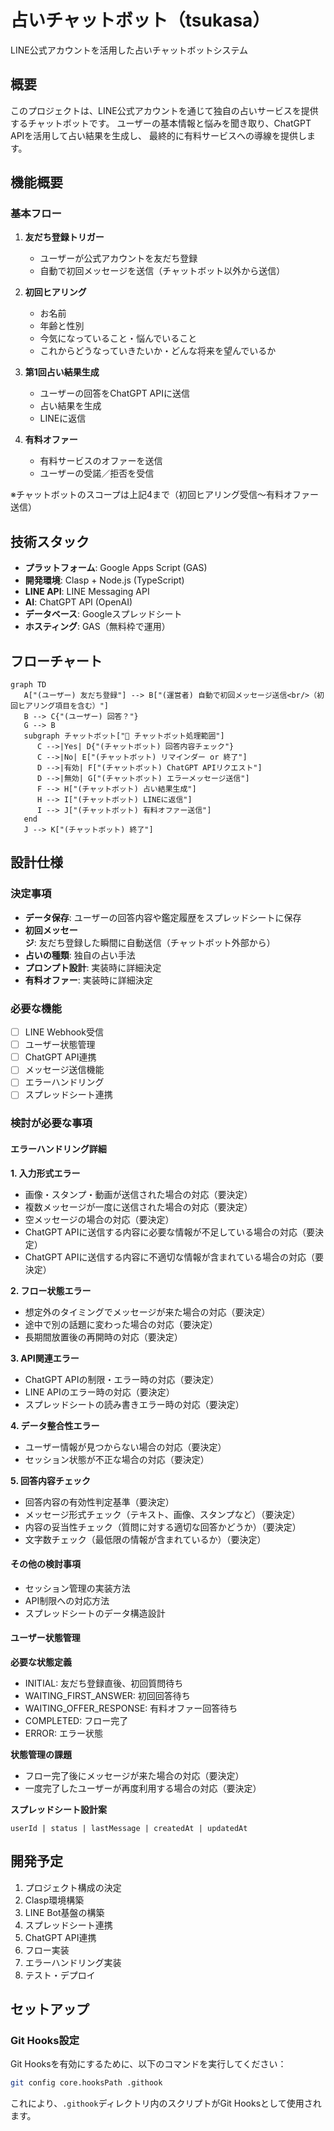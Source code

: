 # 占いチャットボット（tsukasa）

LINE公式アカウントを活用した占いチャットボットシステム

## 概要

このプロジェクトは、LINE公式アカウントを通じて独自の占いサービスを提供するチャットボットです。
ユーザーの基本情報と悩みを聞き取り、ChatGPT APIを活用して占い結果を生成し、
最終的に有料サービスへの導線を提供します。

## 機能概要

### 基本フロー

1. **友だち登録トリガー**
   - ユーザーが公式アカウントを友だち登録
   - 自動で初回メッセージを送信（チャットボット以外から送信）

2. **初回ヒアリング**
   - お名前
   - 年齢と性別
   - 今気になっていること・悩んでいること
   - これからどうなっていきたいか・どんな将来を望んでいるか

3. **第1回占い結果生成**
   - ユーザーの回答をChatGPT APIに送信
   - 占い結果を生成
   - LINEに返信

4. **有料オファー**
   - 有料サービスのオファーを送信
   - ユーザーの受諾／拒否を受信

※チャットボットのスコープは上記4まで（初回ヒアリング受信〜有料オファー送信）

## 技術スタック

- **プラットフォーム**: Google Apps Script (GAS)
- **開発環境**: Clasp + Node.js (TypeScript)
- **LINE API**: LINE Messaging API
- **AI**: ChatGPT API (OpenAI)
- **データベース**: Googleスプレッドシート
- **ホスティング**: GAS（無料枠で運用）

## フローチャート

```mermaid
graph TD
   A["(ユーザー) 友だち登録"] --> B["(運営者) 自動で初回メッセージ送信<br/>（初回ヒアリング項目を含む）"]
   B --> C{"(ユーザー) 回答？"}
   G --> B      
   subgraph チャットボット["🤖 チャットボット処理範囲"]
      C -->|Yes| D{"(チャットボット) 回答内容チェック"}
      C -->|No| E["(チャットボット) リマインダー or 終了"]
      D -->|有効| F["(チャットボット) ChatGPT APIリクエスト"]
      D -->|無効| G["(チャットボット) エラーメッセージ送信"]
      F --> H["(チャットボット) 占い結果生成"]
      H --> I["(チャットボット) LINEに返信"]
      I --> J["(チャットボット) 有料オファー送信"]
   end       
   J --> K["(チャットボット) 終了"]
```

## 設計仕様

### 決定事項
- **データ保存**: ユーザーの回答内容や鑑定履歴をスプレッドシートに保存
- **初回メッセージ**: 友だち登録した瞬間に自動送信（チャットボット外部から）
- **占いの種類**: 独自の占い手法
- **プロンプト設計**: 実装時に詳細決定
- **有料オファー**: 実装時に詳細決定

### 必要な機能
- [ ] LINE Webhook受信
- [ ] ユーザー状態管理
- [ ] ChatGPT API連携
- [ ] メッセージ送信機能
- [ ] エラーハンドリング
- [ ] スプレッドシート連携

### 検討が必要な事項

#### エラーハンドリング詳細
**1. 入力形式エラー**
- 画像・スタンプ・動画が送信された場合の対応（要決定）
- 複数メッセージが一度に送信された場合の対応（要決定）
- 空メッセージの場合の対応（要決定）
- ChatGPT APIに送信する内容に必要な情報が不足している場合の対応（要決定）
- ChatGPT APIに送信する内容に不適切な情報が含まれている場合の対応（要決定）

**2. フロー状態エラー**
- 想定外のタイミングでメッセージが来た場合の対応（要決定）
- 途中で別の話題に変わった場合の対応（要決定）
- 長期間放置後の再開時の対応（要決定）

**3. API関連エラー**
- ChatGPT APIの制限・エラー時の対応（要決定）
- LINE APIのエラー時の対応（要決定）
- スプレッドシートの読み書きエラー時の対応（要決定）

**4. データ整合性エラー**
- ユーザー情報が見つからない場合の対応（要決定）
- セッション状態が不正な場合の対応（要決定）

**5. 回答内容チェック**
- 回答内容の有効性判定基準（要決定）
- メッセージ形式チェック（テキスト、画像、スタンプなど）（要決定）
- 内容の妥当性チェック（質問に対する適切な回答かどうか）（要決定）
- 文字数チェック（最低限の情報が含まれているか）（要決定）

#### その他の検討事項
- セッション管理の実装方法
- API制限への対応方法
- スプレッドシートのデータ構造設計

#### ユーザー状態管理
**必要な状態定義**
- INITIAL: 友だち登録直後、初回質問待ち
- WAITING_FIRST_ANSWER: 初回回答待ち
- WAITING_OFFER_RESPONSE: 有料オファー回答待ち
- COMPLETED: フロー完了
- ERROR: エラー状態

**状態管理の課題**
- フロー完了後にメッセージが来た場合の対応（要決定）
- 一度完了したユーザーが再度利用する場合の対応（要決定）

**スプレッドシート設計案**
```
userId | status | lastMessage | createdAt | updatedAt
```

## 開発予定

1. プロジェクト構成の決定
2. Clasp環境構築
3. LINE Bot基盤の構築
4. スプレッドシート連携
5. ChatGPT API連携
6. フロー実装
7. エラーハンドリング実装
8. テスト・デプロイ

## セットアップ

### Git Hooks設定

Git Hooksを有効にするために、以下のコマンドを実行してください：

```bash
git config core.hooksPath .githook
```

これにより、`.githook`ディレクトリ内のスクリプトがGit Hooksとして使用されます。
